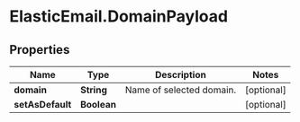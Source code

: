 # ElasticEmail.DomainPayload

## Properties

Name | Type | Description | Notes
------------ | ------------- | ------------- | -------------
**domain** | **String** | Name of selected domain. | [optional] 
**setAsDefault** | **Boolean** |  | [optional] 


